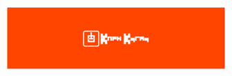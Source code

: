 <p align="center" xmlns="http://www.w3.org/1999/html">
  <img alt="Intro" src="https://github.com/knewkarma-io/.github/blob/master/profile/intro.png">
</p>
